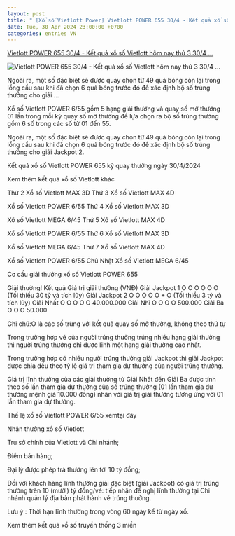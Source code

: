 ```yaml
---
layout: post
title: " [Xổ số Vietlott Power] Vietlott POWER 655 30/4 - Kết quả xổ số Vietlott hôm nay thứ 3 30/4 ..."
date: Tue, 30 Apr 2024 23:00:00 +0700
categories: entries VN
---
```

[Vietlott POWER 655 30/4 - Kết quả xổ số Vietlott hôm nay thứ 3 30/4 ...](https://giaoducthudo.giaoducthoidai.vn/vietlott-power-655-30-4-ket-qua-xo-so-vietlott-hom-nay-thu-3-30-4-2024-142362.html)

![Vietlott POWER 655 30/4 - Kết quả xổ số Vietlott hôm nay thứ 3 30/4 ...](https://gdtd.1cdn.vn/thumbs/600x315/2024/04/30/image.voh.com.vn-voh-thumbnail-2024-04-03-_power-6-55-300424.png)

Ngoài ra, một số đặc biệt sẽ được quay chọn từ 49 quả bóng còn lại trong lồng cầu sau khi đã chọn 6 quả bóng trước đó để xác định bộ số trúng thưởng cho giải ...

Xổ số Vietlott POWER 6/55 gồm 5 hạng giải thưởng và quay số mở thưởng 01 lần trong mỗi kỳ quay số mở thưởng để lựa chọn ra bộ số trúng thưởng gồm 6 số trong các số từ 01 đến 55.

Ngoài ra, một số đặc biệt sẽ được quay chọn từ 49 quả bóng còn lại trong lồng cầu sau khi đã chọn 6 quả bóng trước đó để xác định bộ số trúng thưởng cho giải Jackpot 2.

Kết quả xổ số Vietlott POWER 655 kỳ quay thưởng ngày 30/4/2024

Xem thêm kết quả xổ số Vietlott khác

Thứ 2 Xổ số Vietlott MAX 3D Thứ 3 Xổ số Vietlott MAX 4D

Xổ số Vietlott POWER 6/55 Thứ 4 Xổ số Vietlott MAX 3D

Xổ số Vietlott MEGA 6/45 Thứ 5 Xổ số Vietlott MAX 4D

Xổ số Vietlott POWER 6/55 Thứ 6 Xổ số Vietlott MAX 3D

Xổ số Vietlott MEGA 6/45 Thứ 7 Xổ số Vietlott MAX 4D

Xổ số Vietlott POWER 6/55 Chủ Nhật Xổ số Vietlott MEGA 6/45

Cơ cấu giải thưởng xổ số Vietlott POWER 655

Giải thưởng! Kết quả Giá trị giải thưởng (VNĐ) Giải Jackpot 1 O O O O O O (Tối thiểu 30 tỷ và tích lũy) Giải Jackpot 2 O O O O O + O (Tối thiểu 3 tỷ và tích lũy) Giải Nhất O O O O O 40.000.000 Giải Nhì O O O O 500.000 Giải Ba O O O 50.000

Ghi chú:O là các số trùng với kết quả quay số mở thưởng, không theo thứ tự

Trong trường hợp vé của người trúng thưởng trúng nhiều hạng giải thưởng thì người trúng thưởng chỉ được lĩnh một hạng giải thưởng cao nhất.

Trong trường hợp có nhiều người trúng thưởng giải Jackpot thì giải Jackpot được chia đều theo tỷ lệ giá trị tham gia dự thưởng của người trúng thưởng.

Giá trị lĩnh thưởng của các giải thưởng từ Giải Nhất đến Giải Ba được tính theo số lần tham gia dự thưởng của số trúng thưởng (01 lần tham gia dự thưởng mệnh giá 10.000 đồng) nhân với giá trị giải thưởng tương ứng với 01 lần tham gia dự thưởng.

Thể lệ xổ số Vietlott POWER 6/55 xemtại đây

Nhận thưởng xổ số Vietlott

Trụ sở chính của Vietlott và Chi nhánh;

Điểm bán hàng;

Đại lý được phép trả thưởng lên tới 10 tỷ đồng;

Đối với khách hàng lĩnh thưởng giải đặc biệt (giải Jackpot) có giá trị trúng thưởng trên 10 (mười) tỷ đồng/vé: tiếp nhận đề nghị lĩnh thưởng tại Chi nhánh quản lý địa bàn phát hành vé trúng thưởng.

Lưu ý : Thời hạn lĩnh thưởng trong vòng 60 ngày kể từ ngày xổ.

Xem thêm kết quả xổ số truyền thống 3 miền

